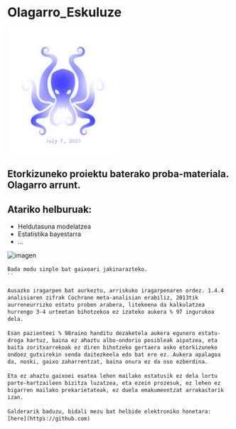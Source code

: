 # Olagarro_Eskuluze

![imagen](logo_1_20230706-1.png)

## Etorkizuneko proiektu baterako proba-materiala. Olagarro arrunt.

## Atariko helburuak:

* Heldutasuna modelatzea
* Estatistika bayestarra
* ...


![imagen](logo_3_20230706_1.png)


```
Bada modu sinple bat gaixoari jakinarazteko.
``

Ausazko iragarpen bat aurkeztu, arriskuko iragarpenaren ordez. 1.4.4 analisiaren zifrak Cochrane meta-analisian erabiliz, 2013tik aurreneurrizko estatu proben arabera, litekeena da kalkulatzea hurrengo 3-4 urteetan bihotzekoa ez izateko aukera % 97 ingurukoa dela.

Esan pazienteei % 98raino handitu dezaketela aukera egunero estatu-droga hartuz, baina ez ahaztu albo-ondorio posibleak aipatzea, eta baita zoritxarrekoak ez diren bihotzeko gertaera asko etorkizuneko ondoez gutxirekin senda daitezkeela edo bat ere ez. Aukera apalagoa da, noski, gaixo zaharrentzat, baina onura ez da oso ezberdina.

Eta ez ahaztu gaixoei esatea lehen mailako estatusik ez dela lortu parte-hartzaileen bizitza luzatzea, eta ezein prozesuk, ez lehen ez bigarren mailako prekarietateak, ez duela emakumeentzat arrakastarik izan.

Galderarik baduzu, bidali mezu bat helbide elektroniko honetara: [here](https://github.com)  






